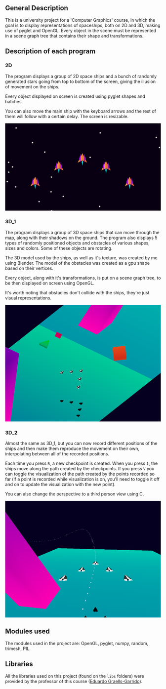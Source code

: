 ## General Description
This is a university project for a 'Computer Graphics' course, in which the goal is to display representations of spaceships, both on 2D and 3D, making use of pyglet and OpenGL. Every object in the scene must be represented in a scene graph tree that contains their shape and transformations.

## Description of each program

### 2D
The program displays a group of 2D space ships and a bunch of randomly generated stars going from top to bottom of the screen, giving the illusion of movement on the ships.

Every object displayed on screen is created using pyglet shapes and batches.

You can also move the main ship with the keyboard arrows and the rest of them will follow with a certain delay. The screen is resizable.

![Spaceships2D](screenshots/sc_2D.png)

### 3D_1
The program displays a group of 3D space ships that can move through the map, along with their shadows on the ground. The program also displays 5 types of randomly positioned objects and obstacles of various shapes, sizes and colors. Some of these objects are rotating.

The 3D model used by the ships, as well as it's texture, was created by me using Blender. The model of the obstacles was created as a gpu shape based on their vertices.
 
Every object, along with it's transformations, is put on a scene graph tree, to be then displayed on screen using OpenGL.

It's worth noting that obstacles don't collide with the ships, they're just visual representations.

![Spaceships3D1](screenshots/sc_3D_1.png)

### 3D_2
Almost the same as 3D_1, but you can now record different positions of the ships and then make them reproduce the movement on their own, interpolating between all of the recorded positions.

Each time you press `R`, a new checkpoint is created. When you press `1`, the ships move along the path created by the checkpoints. If you press `V` you can toggle the visualization of the path created by the points recorded so far (if a point is recorded while visualization is on, you'll need to toggle it off and on to update the visualization with the new point).

You can also change the perspective to a third person view using C.

![Spaceships3D2](screenshots/sc_3D_2.png)

## Modules used
The modules used in the project are: OpenGL, pyglet, numpy, random, trimesh, PIL.

## Libraries
All the libraries used on this project (found on the `libs` folders) were provided by the professor of this course ([Eduardo Graells-Garrido](https://github.com/zorzalerrante)).